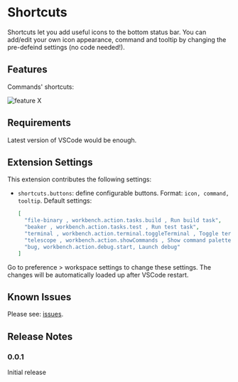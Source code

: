 # Shortcuts

Shortcuts let you add useful icons to the bottom status bar. You can add/edit your own icon appearance, command and tooltip by changing the pre-defeind settings (no code needed!).   

## Features

Commands' shortcuts:

![feature X](https://github.com/gizak/vscode-shortcuts/raw/master/images/demo.gif)

## Requirements

Latest version of VSCode would be enough.

## Extension Settings

This extension contributes the following settings:

* `shortcuts.buttons`: define configurable buttons. Format: `icon, command, tooltip`. Default settings:

  ```json
  [
    "file-binary , workbench.action.tasks.build , Run build task",
    "beaker , workbench.action.tasks.test , Run test task",
    "terminal , workbench.action.terminal.toggleTerminal , Toggle terminal panel",
    "telescope , workbench.action.showCommands , Show command palette",
    "bug, workbench.action.debug.start, Launch debug"
  ]
  ```

Go to preference > workspace settings to change these settings. The changes will be automatically loaded up after VSCode restart.

## Known Issues

Please see: [issues](https://github.com/gizak/vscode-shortcuts/issues).

## Release Notes

### 0.0.1

Initial release
